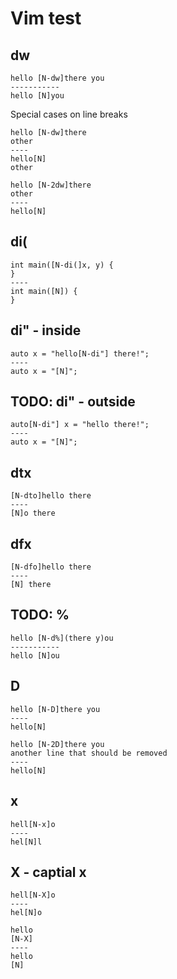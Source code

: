 # Vim test


## dw

```
hello [N-dw]there you
-----------
hello [N]you
```


Special cases on line breaks
```
hello [N-dw]there
other
----
hello[N] 
other
```

```
hello [N-2dw]there
other
----
hello[N] 
```


## di(

```
int main([N-di(]x, y) {
}
----
int main([N]) {
}
```

## di" - inside

```
auto x = "hello[N-di"] there!";
----
auto x = "[N]";
```

## TODO: di" - outside

```
auto[N-di"] x = "hello there!";
----
auto x = "[N]";
```

## dtx

```
[N-dto]hello there
----
[N]o there
```

## dfx

```
[N-dfo]hello there
----
[N] there
```


## TODO: %

```
hello [N-d%](there y)ou
-----------
hello [N]ou
```

## D

```
hello [N-D]there you
----
hello[N] 
```

```
hello [N-2D]there you
another line that should be removed
----
hello[N] 
```


## x
```
hell[N-x]o
----
hel[N]l
```

## X - captial x
```
hell[N-X]o
----
hel[N]o
```

```
hello
[N-X]
----
hello
[N]
```



